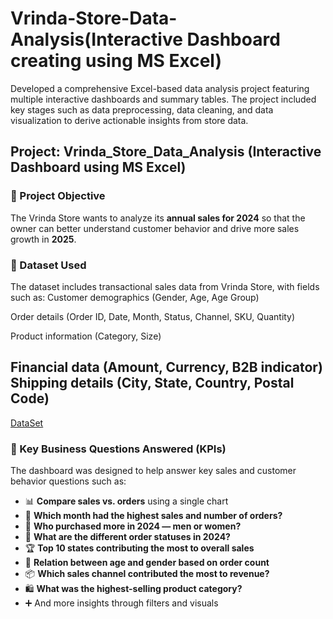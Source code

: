 # Vrinda-Store-Data-Analysis(Interactive Dashboard creating using MS Excel)
Developed a comprehensive Excel-based data analysis project featuring multiple interactive dashboards and summary tables. The project included key stages such as data preprocessing, data cleaning, and data visualization to derive actionable insights from store data.
## Project: Vrinda_Store_Data_Analysis (Interactive Dashboard using MS Excel)

### 📌 Project Objective
The Vrinda Store wants to analyze its **annual sales for 2024** so that the owner can better understand customer behavior and drive more sales growth in **2025**.

### 📁 Dataset Used
The dataset includes transactional sales data from Vrinda Store, with fields such as:
Customer demographics (Gender, Age, Age Group)

Order details (Order ID, Date, Month, Status, Channel, SKU, Quantity)

Product information (Category, Size)

Financial data (Amount, Currency, B2B indicator)
Shipping details (City, State, Country, Postal Code)
---
 <a href ="https://github.com/hrutikasawant/Data_Analysis_DashBoard/blob/main/Vrinda%20Store%20Data%20Analysis.xlsx">DataSet</a>

### 📌 Key Business Questions Answered (KPIs)

The dashboard was designed to help answer key sales and customer behavior questions such as:

- 📊 **Compare sales vs. orders** using a single chart
- 📅 **Which month had the highest sales and number of orders?**
- 👥 **Who purchased more in 2024 — men or women?**
- 🚚 **What are the different order statuses in 2024?**
- 🏆 **Top 10 states contributing the most to overall sales**
- 👤 **Relation between age and gender based on order count**
- 📦 **Which sales channel contributed the most to revenue?**
- 🛍️ **What was the highest-selling product category?**
- ➕ And more insights through filters and visuals
